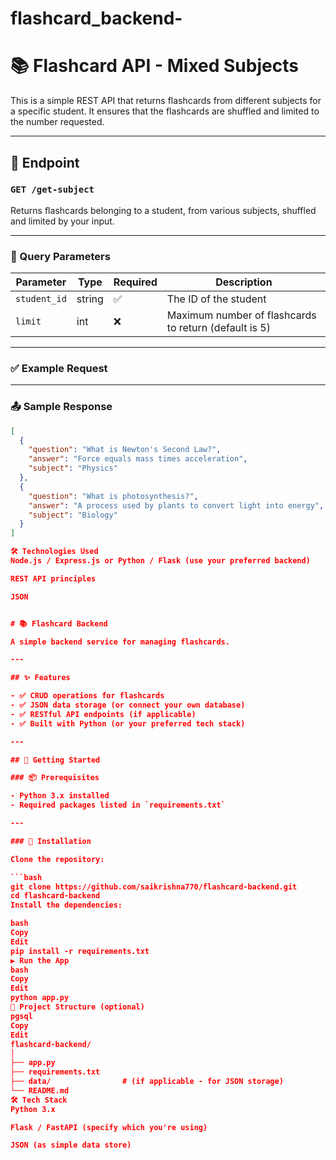 # flashcard_backend-

# 📚 Flashcard API - Mixed Subjects

This is a simple REST API that returns flashcards from different subjects for a specific student. It ensures that the flashcards are shuffled and limited to the number requested.

---

## 🚀 Endpoint

### `GET /get-subject`

Returns flashcards belonging to a student, from various subjects, shuffled and limited by your input.

---

### 🔸 Query Parameters

| Parameter    | Type   | Required | Description                              |
|--------------|--------|----------|------------------------------------------|
| `student_id` | string | ✅       | The ID of the student                    |
| `limit`      | int    | ❌       | Maximum number of flashcards to return (default is 5) |

---

### ✅ Example Request

---

### 📤 Sample Response

```json
[
  {
    "question": "What is Newton's Second Law?",
    "answer": "Force equals mass times acceleration",
    "subject": "Physics"
  },
  {
    "question": "What is photosynthesis?",
    "answer": "A process used by plants to convert light into energy",
    "subject": "Biology"
  }
]

🛠️ Technologies Used
Node.js / Express.js or Python / Flask (use your preferred backend)

REST API principles

JSON


# 📚 Flashcard Backend

A simple backend service for managing flashcards.

---

## ✨ Features

- ✅ CRUD operations for flashcards  
- ✅ JSON data storage (or connect your own database)  
- ✅ RESTful API endpoints (if applicable)  
- ✅ Built with Python (or your preferred tech stack)  

---

## 🚀 Getting Started

### 📦 Prerequisites

- Python 3.x installed
- Required packages listed in `requirements.txt`

---

### 🔧 Installation

Clone the repository:

```bash
git clone https://github.com/saikrishna770/flashcard-backend.git
cd flashcard-backend
Install the dependencies:

bash
Copy
Edit
pip install -r requirements.txt
▶️ Run the App
bash
Copy
Edit
python app.py
📁 Project Structure (optional)
pgsql
Copy
Edit
flashcard-backend/
│
├── app.py
├── requirements.txt
├── data/                # (if applicable - for JSON storage)
└── README.md
🛠️ Tech Stack
Python 3.x

Flask / FastAPI (specify which you're using)

JSON (as simple data store)
